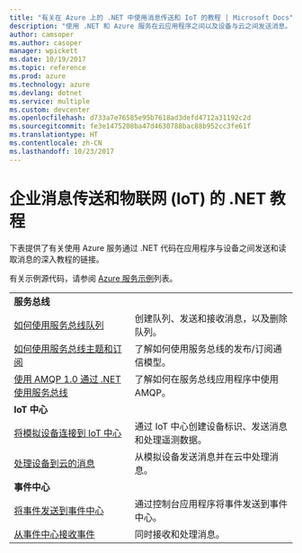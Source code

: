 ```yaml
---
title: "有关在 Azure 上的 .NET 中使用消息传送和 IoT 的教程 | Microsoft Docs"
description: "使用 .NET 和 Azure 服务在云应用程序之间以及设备与云之间发送消息。"
author: camsoper
ms.author: casoper
manager: wpickett
ms.date: 10/19/2017
ms.topic: reference
ms.prod: azure
ms.technology: azure
ms.devlang: dotnet
ms.service: multiple
ms.custom: devcenter
ms.openlocfilehash: d733a7e76585e95b7618ad3defd4712a31192c2d
ms.sourcegitcommit: fe3e1475208ba47d4630788bac88b952cc3fe61f
ms.translationtype: HT
ms.contentlocale: zh-CN
ms.lasthandoff: 10/23/2017
---
```

# <a name="net-tutorials-for-enterprise-messaging-and-internet-of-things-iot"></a>企业消息传送和物联网 (IoT) 的 .NET 教程

下表提供了有关使用 Azure 服务通过 .NET 代码在应用程序与设备之间发送和读取消息的深入教程的链接。

有关示例源代码，请参阅 [Azure 服务示例](https://azure.microsoft.com/resources/samples/?platform=dotnet)列表。


| | |
|---|---|
| **服务总线** | |
| [如何使用服务总线队列][1] | 创建队列、发送和接收消息，以及删除队列。 | 
| [如何使用服务总线主题和订阅][2] | 了解如何使用服务总线的发布/订阅通信模型。
| [使用 AMQP 1.0 通过 .NET 使用服务总线][3] | 了解如何在服务总线应用程序中使用 AMQP。
|**IoT 中心**|
| [将模拟设备连接到 IoT 中心][4] | 通过 IoT 中心创建设备标识、发送消息和处理遥测数据。 |   
| [处理设备到云的消息][5] | 从模拟设备发送消息并在云中处理消息。 |
|**事件中心**|
| [将事件发送到事件中心][6] | 通过控制台应用程序将事件发送到事件中心。
| [从事件中心接收事件][7] | 同时接收和处理消息。


[1]: /azure/service-bus-messaging/service-bus-dotnet-get-started-with-queues
[2]: /azure/service-bus-messaging/service-bus-dotnet-how-to-use-topics-subscriptions
[3]: /azure/service-bus-messaging/service-bus-amqp-dotnet
[4]: /azure/iot-hub/iot-hub-csharp-csharp-getstarted
[5]: /azure/iot-hub/iot-hub-csharp-csharp-process-d2c
[6]: /azure/event-hubs/event-hubs-dotnet-standard-getstarted-send
[7]: /azure/event-hubs/event-hubs-dotnet-standard-getstarted-receive-eph


